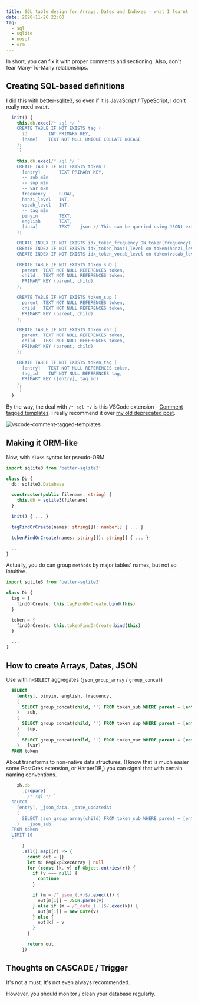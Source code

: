 ```yaml
---
title: SQL table design for Arrays, Dates and Indexes - what I learnt from ORM
date: 2020-11-26 22:00
tag:
  - sql
  - sqlite
  - nosql
  - orm
---
```


In short, you can fix it with proper comments and sectioning. Also, don't fear Many-To-Many relationships.

<!-- excerpt -->

## Creating SQL-based definitions

I did this with [better-sqlite3](https://github.com/JoshuaWise/better-sqlite3), so even if it is JavaScript / TypeScript, I don't really need `await`.

```ts
  init() {
    this.db.exec(/* sql */ `
    CREATE TABLE IF NOT EXISTS tag (
      id        INT PRIMARY KEY,
      [name]    TEXT NOT NULL UNIQUE COLLATE NOCASE
    );
    `)

    this.db.exec(/* sql */ `
    CREATE TABLE IF NOT EXISTS token (
      [entry]       TEXT PRIMARY KEY,
      -- sub m2m
      -- sup m2m
      -- var m2m
      frequency     FLOAT,
      hanzi_level   INT,
      vocab_level   INT,
      -- tag m2m
      pinyin        TEXT,
      english       TEXT,
      [data]        TEXT -- json // This can be queried using JSON1 extension
    );

    CREATE INDEX IF NOT EXISTS idx_token_frequency ON token(frequency);
    CREATE INDEX IF NOT EXISTS idx_token_hanzi_level on token(hanzi_level);
    CREATE INDEX IF NOT EXISTS idx_token_vocab_level on token(vocab_level);

    CREATE TABLE IF NOT EXISTS token_sub (
      parent  TEXT NOT NULL REFERENCES token,
      child   TEXT NOT NULL REFERENCES token,
      PRIMARY KEY (parent, child)
    );

    CREATE TABLE IF NOT EXISTS token_sup (
      parent  TEXT NOT NULL REFERENCES token,
      child   TEXT NOT NULL REFERENCES token,
      PRIMARY KEY (parent, child)
    );

    CREATE TABLE IF NOT EXISTS token_var (
      parent  TEXT NOT NULL REFERENCES token,
      child   TEXT NOT NULL REFERENCES token,
      PRIMARY KEY (parent, child)
    );

    CREATE TABLE IF NOT EXISTS token_tag (
      [entry]   TEXT NOT NULL REFERENCES token,
      tag_id    INT NOT NULL REFERENCES tag,
      PRIMARY KEY ([entry], tag_id)
    );
    `)
  }
```

By the way, the deal with `/* sql */` is this VSCode extension - [Comment tagged templates](https://marketplace.visualstudio.com/items?itemName=bierner.comment-tagged-templates). I really recommend it over [my old deprecated post](https://dev.to/patarapolw/fake-tagged-template-string-literal-to-enable-syntax-highlighting-in-vscode-34g1).

![vscode-comment-tagged-templates](https://github.com/mjbvz/vscode-comment-tagged-templates/raw/master/docs/example.png)

## Making it ORM-like

Now, with `class` syntax for pseudo-ORM.

```ts
import sqlite3 from 'better-sqlite3'

class Db {
  db: sqlite3.Database

  constructor(public filename: string) {
    this.db = sqlite3(filename)
  }

  init() { ... }

  tagFindOrCreate(names: string[]): number[] { ... }

  tokenFindOrCreate(names: string[]): string[] { ... }

  ...
}
```

Actually, you do can group `methods` by major tables' names, but not so intuitive.

```ts
import sqlite3 from 'better-sqlite3'

class Db {
  tag = {
    findOrCreate: this.tagFindOrCreate.bind(this)
  }

  token = {
    findOrCreate: this.tokenFindOrCreate.bind(this)
  }

  ...
}
```

## How to create Arrays, Dates, JSON

Use within-`SELECT` aggregates (`json_group_array` / `group_concat`)

```sql
  SELECT
    [entry], pinyin, english, frequency,
    (
      SELECT group_concat(child, '') FROM token_sub WHERE parent = [entry] GROUP BY parent
    )   sub,
    (
      SELECT group_concat(child, '') FROM token_sup WHERE parent = [entry] GROUP BY parent
    )   sup,
    (
      SELECT group_concat(child, '') FROM token_var WHERE parent = [entry] GROUP BY parent
    )   [var]
  FROM token
```

About transforms to non-native data structures, (I know that is much easier some PostGres extension, or HarperDB,) you can signal that with certain naming conventions.

```ts
    zh.db
      .prepare(
        /* sql */ `
  SELECT
    [entry], _json_data, _date_updatedAt
    (
      SELECT json_group_array(child) FROM token_sub WHERE parent = [entry] GROUP BY parent
    )   _json_sub
  FROM token
  LIMIT 10
  `
      )
      .all().map((r) => {
        const out = {}
        let m: RegExpExecArray | null
        for (const [k, v] of Object.entries(r)) {
          if (v === null) {
            continue
          }

          if (m = /^_json_(.+)$/.exec(k)) {
            out[m[1]] = JSON.parse(v)
          } else if (m = /^_date_(.+)$/.exec(k)) {
            out[m[1]] = new Date(v)
          } else {
            out[k] = v
          }
        }

        return out
      })
```

## Thoughts on CASCADE / Trigger

It's not a must. It's not even always recommended.

However, you should monitor / clean your database regularly.

